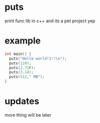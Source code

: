 # puts
print func lib in c++
and its a pet project yep

# example
```cpp
int main() {
  puts("Hello world!1!!\n");
  puts(128);
  puts(2.71F);
  puts(3.14);
  puts(512," MB");
}
```

# updates
more thing will be later
